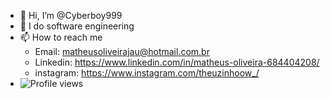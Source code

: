 - 👋 Hi, I’m @Cyberboy999
- 👀 I do software engineering
- 📫 How to reach me 
  - Email: matheusoliveirajau@hotmail.com.br
  - Linkedin: https://www.linkedin.com/in/matheus-oliveira-684404208/
  - instagram: https://www.instagram.com/theuzinhoow_/
- ![Profile views](https://gpvc.arturio.dev/Cyberboy999)
